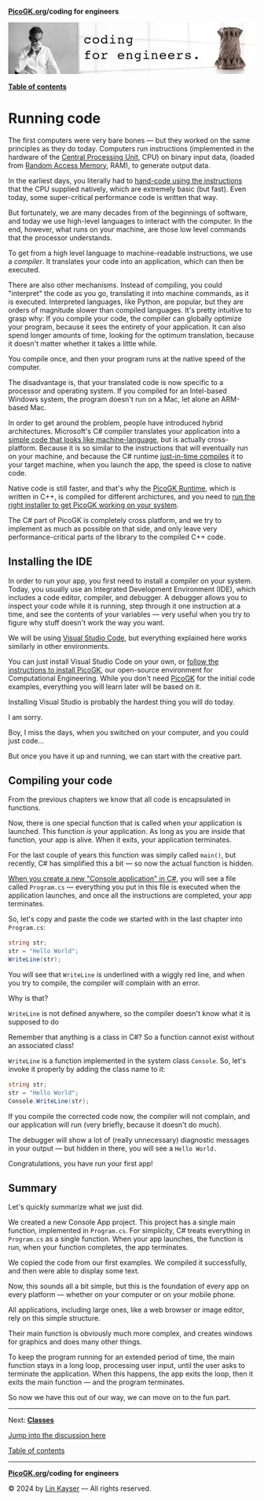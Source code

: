**[PicoGK.org](https://picogk.org)/coding for engineers**

![Coding for Engineers](assets/CodingforEngineers.jpg)

**[Table of contents](TOC.md)**

# Running code

The first computers were very bare bones — but they worked on the same principles as they do today. Computers run instructions (implemented in the hardware of the [Central Processing Unit](https://en.wikipedia.org/wiki/Central_processing_unit), CPU) on binary input data, (loaded from [Random Access Memory](https://en.wikipedia.org/wiki/Random-access_memory), RAM), to generate output data.

In the earliest days, you literally had to [hand-code using the instructions](https://en.wikipedia.org/wiki/Assembly_language) that the CPU supplied natively, which are extremely basic (but fast). Even today, some super-critical performance code is written that way.

But fortunately, we are many decades from of the beginnings of software, and today we use high-level languages to interact with the computer. In the end, however, what runs on your machine, are those low level commands that the processor understands.

To get from a high level language to machine-readable instructions, we use a *compiler*. It translates your code into an application, which can then be executed.

There are also other mechanisms. Instead of compiling, you could "interpret" the code as you go, translating it into machine commands, as it is executed. Interpreted languages, like Python, are popular, but they are orders of magnitude slower than compiled languages. It's pretty intuitive to grasp why: If you compile your code, the compiler can globally optimize your program, because it sees the entirety of your application. It can also spend longer amounts of time, looking for the optimum translation, because it doesn't matter whether it takes a little while. 

You compile once, and then your program runs at the native speed of the computer.

The disadvantage is, that your translated code is now specific to a processor and operating system. If you compiled for an Intel-based Windows system, the program doesn't run on a Mac, let alone an ARM-based Mac.

In order to get around the problem, people have introduced hybrid architectures. Microsoft's C# compiler translates your application into a [simple code that looks like machine-language](https://en.wikipedia.org/wiki/Bytecode), but is actually cross-platform. Because it is so similar to the instructions that will eventually run on your machine, and because the C# runtime [just-in-time compiles](https://en.wikipedia.org/wiki/Just-in-time_compilation) it to your target machine, when you launch the app, the speed is close to native code.

Native code is still faster, and that's why the [PicoGK Runtime](https://github.com/leap71/PicoGKRuntime), which is written in C++, is compiled for different archictures, and you need to [run the right installer to get PicoGK working on your system](https://github.com/leap71/PicoGK/releases).

The C# part of PicoGK is completely cross platform, and we try to implement as much as possible on that side, and only leave very performance-critical parts of the library to the compiled C++ code.

## Installing the IDE

In order to run your app, you first need to install a compiler on your system. Today, you usually use an Integrated Development Environment (IDE), which includes a code editor, compiler, and debugger. A debugger allows you to inspect your code while it is running, step through it one instruction at a time, and see the contents of your variables — very useful when you try to figure why stuff doesn't work the way you want.

We will be using [Visual Studio Code](https://code.visualstudio.com/), but everything explained here works similarly in other environments.

You can just install Visual Studio Code on your own, or [follow the instructions to install PicoGK](https://github.com/leap71/PicoGK/blob/main/Documentation), our open-source environment for Computational Engineering. While you don't need [PicoGK](https://picogk.org) for the initial code examples, everything you will learn later will be based on it.

Installing Visual Studio is probably the hardest thing you will do today. 

I am sorry.

Boy, I miss the days, when you switched on your computer, and you could just code...

But once you have it up and running, we can start with the creative part.

## Compiling your code

From the previous chapters we know that all code is encapsulated in functions. 

Now, there is one special function that is called when your application is launched. This function *is* your application. As long as you are inside that function, your app is alive. When it exits, your application terminates.

For the last couple of years this function was simply called `main()`, but recently, C# has simplified this a bit — so now the actual function is hidden.

[When you create a new "Console application" in C#](https://learn.microsoft.com/en-us/dotnet/core/tutorials/with-visual-studio-code), you will see a file called `Program.cs` — everything you put in this file is executed when the application launches, and once all the instructions are completed, your app terminates.

So, let's copy and paste the code we started with in the last chapter into `Program.cs`:

```c#
string str;
str = "Hello World";
WriteLine(str);
```

You will see that `WriteLine` is underlined with a wiggly red line, and when you try to compile, the compiler will complain with an error.

Why is that?

`WriteLine` is not defined anywhere, so the compiler doesn't know what it is supposed to do 

Remember that anything is a class in C#? So a function cannot exist without an associated class!

`WriteLine` is a function implemented in the system class `Console`. So, let's invoke it properly by adding the class name to it:

```c#
string str;
str = "Hello World";
Console.WriteLine(str);
```

If you compile the corrected code now, the compiler will not complain, and our application will run (very briefly, because it doesn't do much).

The debugger will show a lot of (really unnecessary) diagnostic messages in your output — but hidden in there, you will see a `Hello World.`

Congratulations, you have run your first app!

## Summary

Let's quickly summarize what we just did.

We created a new Console App project. This project has a single main function, implemented in `Program.cs`. For simplicity, C# treats everything in `Program.cs` as a single function. When your app launches, the function is run, when your function completes, the app terminates.

We copied the code from our first examples. We compiled it successfully, and then were able to display some text. 

Now, this sounds all a bit simple, but this is the foundation of every app on every platform — whether on your computer or on your mobile phone. 

All applications, including large ones, like a web browser or image editor, rely on this simple structure. 

Their main function is obviously much more complex, and creates windows for graphics and does many other things. 

To keep the program running for an extended period of time, the main function stays in a long loop, processing user input, until the user asks to terminate the application. When this happens, the app exits the loop, then it exits the main function — and the program terminates.

So now we have this out of our way, we can move on to the fun part.

-----

Next: [**Classes**](4-classes.md)

[Jump into the discussion here](https://github.com/leap71/PicoGK/discussions/categories/coding-for-computational-engineers)

[Table of contents](TOC.md)

------

**[PicoGK.org](https://picogk.org)/coding for engineers**

© 2024 by [Lin Kayser](https://www.linkedin.com/in/linkayser/) — All rights reserved.
